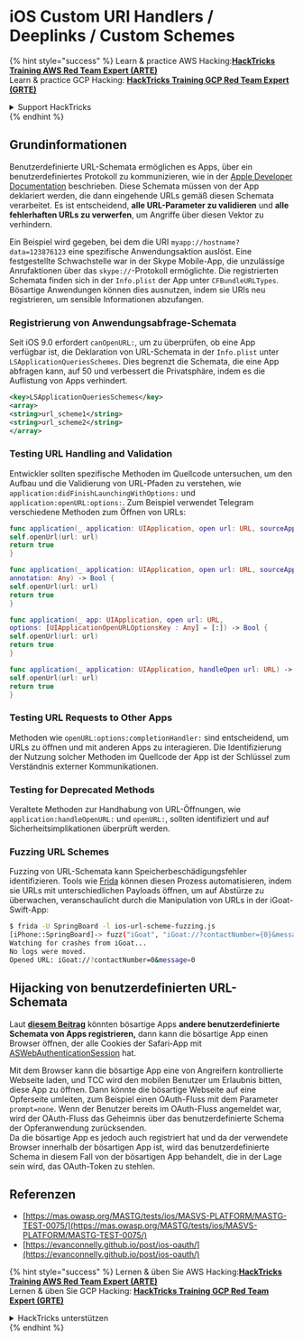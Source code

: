 # iOS Custom URI Handlers / Deeplinks / Custom Schemes

{% hint style="success" %}
Learn & practice AWS Hacking:<img src="../../.gitbook/assets/arte.png" alt="" data-size="line">[**HackTricks Training AWS Red Team Expert (ARTE)**](https://training.hacktricks.xyz/courses/arte)<img src="../../.gitbook/assets/arte.png" alt="" data-size="line">\
Learn & practice GCP Hacking: <img src="../../.gitbook/assets/grte.png" alt="" data-size="line">[**HackTricks Training GCP Red Team Expert (GRTE)**<img src="../../.gitbook/assets/grte.png" alt="" data-size="line">](https://training.hacktricks.xyz/courses/grte)

<details>

<summary>Support HackTricks</summary>

* Check the [**subscription plans**](https://github.com/sponsors/carlospolop)!
* **Join the** 💬 [**Discord group**](https://discord.gg/hRep4RUj7f) or the [**telegram group**](https://t.me/peass) or **follow** us on **Twitter** 🐦 [**@hacktricks\_live**](https://twitter.com/hacktricks\_live)**.**
* **Share hacking tricks by submitting PRs to the** [**HackTricks**](https://github.com/carlospolop/hacktricks) and [**HackTricks Cloud**](https://github.com/carlospolop/hacktricks-cloud) github repos.

</details>
{% endhint %}

## Grundinformationen

Benutzerdefinierte URL-Schemata ermöglichen es Apps, über ein benutzerdefiniertes Protokoll zu kommunizieren, wie in der [Apple Developer Documentation](https://developer.apple.com/library/content/documentation/iPhone/Conceptual/iPhoneOSProgrammingGuide/Inter-AppCommunication/Inter-AppCommunication.html#//apple\_ref/doc/uid/TP40007072-CH6-SW1) beschrieben. Diese Schemata müssen von der App deklariert werden, die dann eingehende URLs gemäß diesen Schemata verarbeitet. Es ist entscheidend, **alle URL-Parameter zu validieren** und **alle fehlerhaften URLs zu verwerfen**, um Angriffe über diesen Vektor zu verhindern.

Ein Beispiel wird gegeben, bei dem die URI `myapp://hostname?data=123876123` eine spezifische Anwendungsaktion auslöst. Eine festgestellte Schwachstelle war in der Skype Mobile-App, die unzulässige Anrufaktionen über das `skype://`-Protokoll ermöglichte. Die registrierten Schemata finden sich in der `Info.plist` der App unter `CFBundleURLTypes`. Bösartige Anwendungen können dies ausnutzen, indem sie URIs neu registrieren, um sensible Informationen abzufangen.

### Registrierung von Anwendungsabfrage-Schemata

Seit iOS 9.0 erfordert `canOpenURL:`, um zu überprüfen, ob eine App verfügbar ist, die Deklaration von URL-Schemata in der `Info.plist` unter `LSApplicationQueriesSchemes`. Dies begrenzt die Schemata, die eine App abfragen kann, auf 50 und verbessert die Privatsphäre, indem es die Auflistung von Apps verhindert.
```xml
<key>LSApplicationQueriesSchemes</key>
<array>
<string>url_scheme1</string>
<string>url_scheme2</string>
</array>
```
### Testing URL Handling and Validation

Entwickler sollten spezifische Methoden im Quellcode untersuchen, um den Aufbau und die Validierung von URL-Pfaden zu verstehen, wie `application:didFinishLaunchingWithOptions:` und `application:openURL:options:`. Zum Beispiel verwendet Telegram verschiedene Methoden zum Öffnen von URLs:
```swift
func application(_ application: UIApplication, open url: URL, sourceApplication: String?) -> Bool {
self.openUrl(url: url)
return true
}

func application(_ application: UIApplication, open url: URL, sourceApplication: String?,
annotation: Any) -> Bool {
self.openUrl(url: url)
return true
}

func application(_ app: UIApplication, open url: URL,
options: [UIApplicationOpenURLOptionsKey : Any] = [:]) -> Bool {
self.openUrl(url: url)
return true
}

func application(_ application: UIApplication, handleOpen url: URL) -> Bool {
self.openUrl(url: url)
return true
}
```
### Testing URL Requests to Other Apps

Methoden wie `openURL:options:completionHandler:` sind entscheidend, um URLs zu öffnen und mit anderen Apps zu interagieren. Die Identifizierung der Nutzung solcher Methoden im Quellcode der App ist der Schlüssel zum Verständnis externer Kommunikationen.

### Testing for Deprecated Methods

Veraltete Methoden zur Handhabung von URL-Öffnungen, wie `application:handleOpenURL:` und `openURL:`, sollten identifiziert und auf Sicherheitsimplikationen überprüft werden.

### Fuzzing URL Schemes

Fuzzing von URL-Schemata kann Speicherbeschädigungsfehler identifizieren. Tools wie [Frida](https://codeshare.frida.re/@dki/ios-url-scheme-fuzzing/) können diesen Prozess automatisieren, indem sie URLs mit unterschiedlichen Payloads öffnen, um auf Abstürze zu überwachen, veranschaulicht durch die Manipulation von URLs in der iGoat-Swift-App:
```bash
$ frida -U SpringBoard -l ios-url-scheme-fuzzing.js
[iPhone::SpringBoard]-> fuzz("iGoat", "iGoat://?contactNumber={0}&message={0}")
Watching for crashes from iGoat...
No logs were moved.
Opened URL: iGoat://?contactNumber=0&message=0
```
## Hijacking von benutzerdefinierten URL-Schemata

Laut [**diesem Beitrag**](https://evanconnelly.github.io/post/ios-oauth/) könnten bösartige Apps **andere benutzerdefinierte Schemata von Apps registrieren,** dann kann die bösartige App einen Browser öffnen, der alle Cookies der Safari-App mit [ASWebAuthenticationSession](https://developer.apple.com/documentation/authenticationservices/aswebauthenticationsession/2990952-init#parameters) hat.&#x20;

Mit dem Browser kann die bösartige App eine von Angreifern kontrollierte Webseite laden, und TCC wird den mobilen Benutzer um Erlaubnis bitten, diese App zu öffnen. Dann könnte die bösartige Webseite auf eine Opferseite umleiten, zum Beispiel einen OAuth-Fluss mit dem Parameter `prompt=none`. Wenn der Benutzer bereits im OAuth-Fluss angemeldet war, wird der OAuth-Fluss das Geheimnis über das benutzerdefinierte Schema der Opferanwendung zurücksenden.\
Da die bösartige App es jedoch auch registriert hat und da der verwendete Browser innerhalb der bösartigen App ist, wird das benutzerdefinierte Schema in diesem Fall von der bösartigen App behandelt, die in der Lage sein wird, das OAuth-Token zu stehlen.

## Referenzen

* [https://mas.owasp.org/MASTG/tests/ios/MASVS-PLATFORM/MASTG-TEST-0075/](https://mas.owasp.org/MASTG/tests/ios/MASVS-PLATFORM/MASTG-TEST-0075/)
* [https://evanconnelly.github.io/post/ios-oauth/](https://evanconnelly.github.io/post/ios-oauth/)

{% hint style="success" %}
Lernen & üben Sie AWS Hacking:<img src="../../.gitbook/assets/arte.png" alt="" data-size="line">[**HackTricks Training AWS Red Team Expert (ARTE)**](https://training.hacktricks.xyz/courses/arte)<img src="../../.gitbook/assets/arte.png" alt="" data-size="line">\
Lernen & üben Sie GCP Hacking: <img src="../../.gitbook/assets/grte.png" alt="" data-size="line">[**HackTricks Training GCP Red Team Expert (GRTE)**<img src="../../.gitbook/assets/grte.png" alt="" data-size="line">](https://training.hacktricks.xyz/courses/grte)

<details>

<summary>HackTricks unterstützen</summary>

* Überprüfen Sie die [**Abonnementpläne**](https://github.com/sponsors/carlospolop)!
* **Treten Sie der** 💬 [**Discord-Gruppe**](https://discord.gg/hRep4RUj7f) oder der [**Telegram-Gruppe**](https://t.me/peass) bei oder **folgen** Sie uns auf **Twitter** 🐦 [**@hacktricks\_live**](https://twitter.com/hacktricks\_live)**.**
* **Teilen Sie Hacking-Tricks, indem Sie PRs an die** [**HackTricks**](https://github.com/carlospolop/hacktricks) und [**HackTricks Cloud**](https://github.com/carlospolop/hacktricks-cloud) GitHub-Repos senden.

</details>
{% endhint %}
